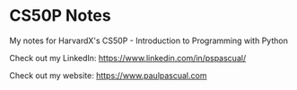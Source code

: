 # CS50P Notes
My notes for HarvardX's CS50P - Introduction to Programming with Python

Check out my LinkedIn: https://www.linkedin.com/in/pspascual/

Check out my website: https://www.paulpascual.com

